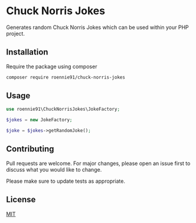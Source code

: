 # Chuck Norris Jokes

Generates random Chuck Norris Jokes which can be used within your PHP project.

## Installation

Require the package using composer

```bash
composer require roennie91/chuck-norris-jokes
```

## Usage

```php
use roennie91\ChuckNorrisJokes\JokeFactory;

$jokes = new JokeFactory;

$joke = $jokes->getRandomJoke();

```

## Contributing
Pull requests are welcome. For major changes, please open an issue first to discuss what you would like to change.

Please make sure to update tests as appropriate.

## License
[MIT](./LICENSE.md)
